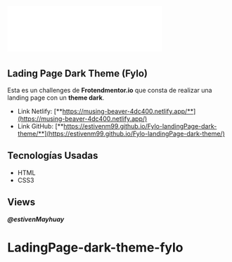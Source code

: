 # ![dark theme fylo](./images/logo.svg)

## Lading Page Dark Theme (Fylo)

Esta es un challenges de **Frotendmentor.io** que consta de realizar una landing page con un **theme dark**.

- Link Netlify: [**https://musing-beaver-4dc400.netlify.app/**](https://musing-beaver-4dc400.netlify.app/)
- Link GitHub: [**https://estivenm99.github.io/Fylo-landingPage-dark-theme/**](https://estivenm99.github.io/Fylo-landingPage-dark-theme/)

## Tecnologías Usadas

- HTML
- CSS3

## Views

***@estivenMayhuay***
# LadingPage-dark-theme-fylo
